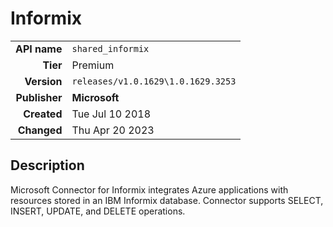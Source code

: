 # Informix
| | |
|-:|-|
|**API name**|`shared_informix`|
|**Tier**|Premium|
|**Version**|`releases/v1.0.1629\1.0.1629.3253`|
|**Publisher**|**Microsoft**|
|**Created**|Tue Jul 10 2018|
|**Changed**|Thu Apr 20 2023|

## Description
Microsoft Connector for Informix integrates Azure applications with resources stored in an IBM Informix database. Connector supports SELECT, INSERT, UPDATE, and DELETE operations.
